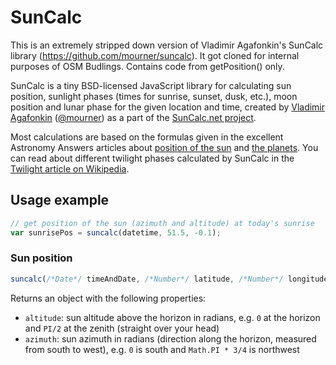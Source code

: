
SunCalc
=======

This is an extremely stripped down version of Vladimir Agafonkin's SunCalc library (https://github.com/mourner/suncalc).
It got cloned for internal purposes of OSM Budlings. Contains code from getPosition() only.


SunCalc is a tiny BSD-licensed JavaScript library for calculating sun position,
sunlight phases (times for sunrise, sunset, dusk, etc.),
moon position and lunar phase for the given location and time,
created by [Vladimir Agafonkin](http://agafonkin.com/en) ([@mourner](https://github.com/mourner))
as a part of the [SunCalc.net project](http://suncalc.net).

Most calculations are based on the formulas given in the excellent Astronomy Answers articles
about [position of the sun](http://aa.quae.nl/en/reken/zonpositie.html)
and [the planets](http://aa.quae.nl/en/reken/hemelpositie.html).
You can read about different twilight phases calculated by SunCalc
in the [Twilight article on Wikipedia](http://en.wikipedia.org/wiki/Twilight).


## Usage example

```javascript
// get position of the sun (azimuth and altitude) at today's sunrise
var sunrisePos = suncalc(datetime, 51.5, -0.1);
```

### Sun position

```javascript
suncalc(/*Date*/ timeAndDate, /*Number*/ latitude, /*Number*/ longitude)
```
Returns an object with the following properties:

 * `altitude`: sun altitude above the horizon in radians,
 e.g. `0` at the horizon and `PI/2` at the zenith (straight over your head)
 * `azimuth`: sun azimuth in radians (direction along the horizon, measured from south to west),
 e.g. `0` is south and `Math.PI * 3/4` is northwest
